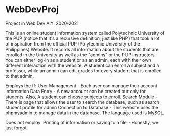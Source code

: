 # WebDevProj
Project in Web Dev A.Y. 2020-2021

This is an online student information system called Polytechnic University of the PUP (notice that it's a recursive definition, just like PHP) that took a lot of inspiration from the official PUP (Polytechnic University of the Philippines) Website. It records all information about the students that are enrolled in the University as well as the "admins" or the PUP instructors. You can either log-in as a student or as an admin, each with their own different interaction with the website. A student can enroll a subject and a professor, while an admin can edit grades for every student that is enrolled to that admin.

Employs the ff:
  User Management - Each user can manage their account information
  Data Entry - A new account can be created but only for students. Also, A student can choose subjects to enroll.
  Search Module - There is page that allows the user to search the database, such as search student profile for admin
  Connection to Database - This website uses the phpmyadmin to manage data in the database. The language used is MySQL.
 
Does not employ:
  Printing of information or saving to a file - Honestly, we just forgot.
  
